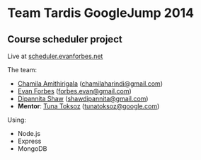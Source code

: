 Team Tardis GoogleJump 2014
============
Course scheduler project
------------
Live at [scheduler.evanforbes.net](scheduler.evanforbes.net)

The team:
* [Chamila Amithirigala](https://github.com/amithir2) (chamilaharindi@gmail.com)
* [Evan Forbes](https://github.com/eforbes) (forbes.evan@gmail.com)
* [Dipannita Shaw](https://github.com/dipannita08) (shawdipannita@gmail.com)
* **Mentor**: [Tuna Toksoz](https://github.com/tunatoksoz) (tunatoksoz@google.com)

Using:
* Node.js
* Express
* MongoDB
